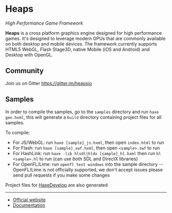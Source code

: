 Heaps
=====

_High Performance Game Framework_

**Heaps** is a cross platform graphics engine designed for high performance games. It's designed to leverage modern GPUs that are commonly available on both desktop and mobile devices. The framework currently supports HTML5 WebGL, Flash Stage3D, native Mobile (iOS and Android) and Desktop with OpenGL.

Community
---------

Join us on Gitter https://gitter.im/heapsio

Samples
-------

In order to compile the samples, go to the `samples` directory and run `haxe gen.hxml`, this will generate a `build` directory containing project files for all samples.

To compile:
- For JS/WebGL: run `haxe [sample]_js.hxml`, then open `index.html` to run
- For Flash: run `haxe [sample]_swf.hxml`, then open `<sample>.swf` to run
- For HashLink: run `haxe -lib hlsdl|hldx [sample]_hl.hxml` then run `hl <sample>.hl` to run (can use both SDL and DirectX libraries)
- For OpenFL/Lime: run `openfl test windows` into the sample directory -- OpenFL/Lime is not officially supported, we don't accept issues please send pull requests if you make some changes

Project files for [HaxeDevelop](http://haxedevelop.org) are also generated

----
* [Official website](http://heaps.io)
* [Documentation](https://github.com/ncannasse/heaps/wiki)
